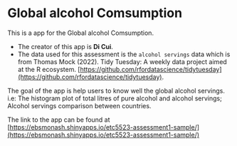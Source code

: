 
# Global alcohol Comsumption

This is a app for the Global alcohol Comsumption. 

* The creator of this app is **Di Cui**.
* The data used for this assessment is the `alcohol servings` data which is from Thomas Mock (2022). Tidy Tuesday: A weekly data project aimed at the R ecosystem. [https://github.com/rfordatascience/tidytuesday](https://github.com/rfordatascience/tidytuesday). 

The goal of the app is help users to know well the global alcohol servings. i.e: The histogram plot of total litres of pure alcohol and alcohol servings;  Alcohol servings comparison between countries.

The link to the app can be found at [https://ebsmonash.shinyapps.io/etc5523-assessment1-sample/](https://ebsmonash.shinyapps.io/etc5523-assessment1-sample/)
